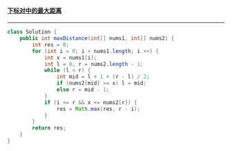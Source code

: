 #### <a href="https://leetcode.cn/problems/maximum-distance-between-a-pair-of-values/">下标对中的最大距离</a>

-----------

```java
class Solution {
    public int maxDistance(int[] nums1, int[] nums2) {
        int res = 0;
        for (int i = 0; i < nums1.length; i ++) {
            int x = nums1[i];
            int l = 0, r = nums2.length - 1;
            while (l < r) {
                int mid = l + 1 + (r - l) / 2;
                if (nums2[mid] >= x) l = mid;
                else r = mid - 1;
            }
            if (i <= r && x <= nums2[r]) {
                res = Math.max(res, r - i);
            }
        }
        return res;
    }
}
```

